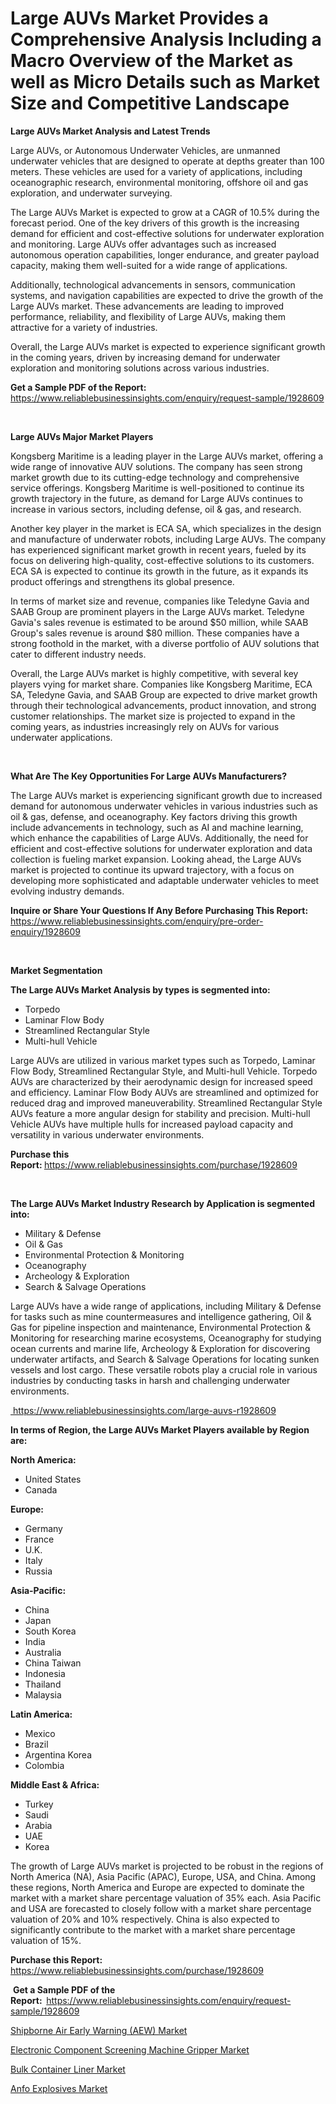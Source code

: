 <p><h1>Large AUVs Market Provides a Comprehensive Analysis Including a Macro Overview of the Market as well as Micro Details such as Market Size and Competitive Landscape</h1></p><p><strong>Large AUVs Market Analysis and Latest Trends</strong></p>
<p><p>Large AUVs, or Autonomous Underwater Vehicles, are unmanned underwater vehicles that are designed to operate at depths greater than 100 meters. These vehicles are used for a variety of applications, including oceanographic research, environmental monitoring, offshore oil and gas exploration, and underwater surveying.</p><p>The Large AUVs Market is expected to grow at a CAGR of 10.5% during the forecast period. One of the key drivers of this growth is the increasing demand for efficient and cost-effective solutions for underwater exploration and monitoring. Large AUVs offer advantages such as increased autonomous operation capabilities, longer endurance, and greater payload capacity, making them well-suited for a wide range of applications.</p><p>Additionally, technological advancements in sensors, communication systems, and navigation capabilities are expected to drive the growth of the Large AUVs market. These advancements are leading to improved performance, reliability, and flexibility of Large AUVs, making them attractive for a variety of industries.</p><p>Overall, the Large AUVs market is expected to experience significant growth in the coming years, driven by increasing demand for underwater exploration and monitoring solutions across various industries.</p></p>
<p><strong>Get a Sample PDF of the Report:&nbsp;</strong> <a href="https://www.reliablebusinessinsights.com/enquiry/request-sample/1928609">https://www.reliablebusinessinsights.com/enquiry/request-sample/1928609</a></p>
<p>&nbsp;</p>
<p><strong>Large AUVs Major Market Players</strong></p>
<p><p>Kongsberg Maritime is a leading player in the Large AUVs market, offering a wide range of innovative AUV solutions. The company has seen strong market growth due to its cutting-edge technology and comprehensive service offerings. Kongsberg Maritime is well-positioned to continue its growth trajectory in the future, as demand for Large AUVs continues to increase in various sectors, including defense, oil & gas, and research.</p><p>Another key player in the market is ECA SA, which specializes in the design and manufacture of underwater robots, including Large AUVs. The company has experienced significant market growth in recent years, fueled by its focus on delivering high-quality, cost-effective solutions to its customers. ECA SA is expected to continue its growth in the future, as it expands its product offerings and strengthens its global presence.</p><p>In terms of market size and revenue, companies like Teledyne Gavia and SAAB Group are prominent players in the Large AUVs market. Teledyne Gavia's sales revenue is estimated to be around $50 million, while SAAB Group's sales revenue is around $80 million. These companies have a strong foothold in the market, with a diverse portfolio of AUV solutions that cater to different industry needs.</p><p>Overall, the Large AUVs market is highly competitive, with several key players vying for market share. Companies like Kongsberg Maritime, ECA SA, Teledyne Gavia, and SAAB Group are expected to drive market growth through their technological advancements, product innovation, and strong customer relationships. The market size is projected to expand in the coming years, as industries increasingly rely on AUVs for various underwater applications.</p></p>
<p>&nbsp;</p>
<p><strong>What Are The Key Opportunities For Large AUVs Manufacturers?</strong></p>
<p><p>The Large AUVs market is experiencing significant growth due to increased demand for autonomous underwater vehicles in various industries such as oil & gas, defense, and oceanography. Key factors driving this growth include advancements in technology, such as AI and machine learning, which enhance the capabilities of Large AUVs. Additionally, the need for efficient and cost-effective solutions for underwater exploration and data collection is fueling market expansion. Looking ahead, the Large AUVs market is projected to continue its upward trajectory, with a focus on developing more sophisticated and adaptable underwater vehicles to meet evolving industry demands.</p></p>
<p><strong>Inquire or Share Your Questions If Any Before Purchasing This Report:</strong> <a href="https://www.reliablebusinessinsights.com/enquiry/pre-order-enquiry/1928609">https://www.reliablebusinessinsights.com/enquiry/pre-order-enquiry/1928609</a></p>
<p>&nbsp;</p>
<p><strong>Market Segmentation</strong></p>
<p><strong>The Large AUVs Market Analysis by types is segmented into:</strong></p>
<p><ul><li>Torpedo</li><li>Laminar Flow Body</li><li>Streamlined Rectangular Style</li><li>Multi-hull Vehicle</li></ul></p>
<p><p>Large AUVs are utilized in various market types such as Torpedo, Laminar Flow Body, Streamlined Rectangular Style, and Multi-hull Vehicle. Torpedo AUVs are characterized by their aerodynamic design for increased speed and efficiency. Laminar Flow Body AUVs are streamlined and optimized for reduced drag and improved maneuverability. Streamlined Rectangular Style AUVs feature a more angular design for stability and precision. Multi-hull Vehicle AUVs have multiple hulls for increased payload capacity and versatility in various underwater environments.</p></p>
<p><strong>Purchase this Report:&nbsp;</strong><a href="https://www.reliablebusinessinsights.com/purchase/1928609">https://www.reliablebusinessinsights.com/purchase/1928609</a></p>
<p>&nbsp;</p>
<p><strong>The Large AUVs Market Industry Research by Application is segmented into:</strong></p>
<p><ul><li>Military & Defense</li><li>Oil & Gas</li><li>Environmental Protection & Monitoring</li><li>Oceanography</li><li>Archeology & Exploration</li><li>Search & Salvage Operations</li></ul></p>
<p><p>Large AUVs have a wide range of applications, including Military & Defense for tasks such as mine countermeasures and intelligence gathering, Oil & Gas for pipeline inspection and maintenance, Environmental Protection & Monitoring for researching marine ecosystems, Oceanography for studying ocean currents and marine life, Archeology & Exploration for discovering underwater artifacts, and Search & Salvage Operations for locating sunken vessels and lost cargo. These versatile robots play a crucial role in various industries by conducting tasks in harsh and challenging underwater environments.</p></p>
<p><a href="https://www.reliablebusinessinsights.com/large-auvs-r1928609">&nbsp;https://www.reliablebusinessinsights.com/large-auvs-r1928609</a></p>
<p><strong>In terms of Region, the Large AUVs Market Players available by Region are:</strong></p>
<p>
    <p> <strong> North America: </strong>
        <ul>
            <li>United States</li>
            <li>Canada</li>
        </ul>
        </p> 
    <p> <strong> Europe: </strong>
        <ul>
            <li>Germany</li>
            <li>France</li>
            <li>U.K.</li>
            <li>Italy</li>
            <li>Russia</li>
        </ul>
        </p> 
    <p> <strong> Asia-Pacific: </strong>
        <ul>
            <li>China</li>
            <li>Japan</li>
            <li>South Korea</li>
            <li>India</li>
            <li>Australia</li>
            <li>China Taiwan</li>
            <li>Indonesia</li>
            <li>Thailand</li>
            <li>Malaysia</li>
        </ul>
        </p> 
    <p> <strong> Latin America: </strong>
        <ul>
            <li>Mexico</li>
            <li>Brazil</li>
            <li>Argentina Korea</li>
            <li>Colombia</li>
        </ul>
        </p> 
    <p> <strong> Middle East & Africa: </strong>
        <ul>
            <li>Turkey</li>
            <li>Saudi</li>
            <li>Arabia</li>
            <li>UAE</li>
            <li>Korea</li>
        </ul>
    </p>
    </p>
<p><p>The growth of Large AUVs market is projected to be robust in the regions of North America (NA), Asia Pacific (APAC), Europe, USA, and China. Among these regions, North America and Europe are expected to dominate the market with a market share percentage valuation of 35% each. Asia Pacific and USA are forecasted to closely follow with a market share percentage valuation of 20% and 10% respectively. China is also expected to significantly contribute to the market with a market share percentage valuation of 15%.</p></p>
<p><strong>Purchase this Report: </strong><a href="https://www.reliablebusinessinsights.com/purchase/1928609">https://www.reliablebusinessinsights.com/purchase/1928609</a></p>
<p>&nbsp;<strong>Get a Sample PDF of the Report:&nbsp;&nbsp;</strong><a href="https://www.reliablebusinessinsights.com/enquiry/request-sample/1928609">https://www.reliablebusinessinsights.com/enquiry/request-sample/1928609</a></p>
<p><strong></strong></p>
<p><p><a href="https://github.com/JermaineCrona2023/Market-Research-Report-List-2/blob/main/shipborne-air-early-warning-aew-market.md">Shipborne Air Early Warning (AEW) Market</a></p><p><a href="https://github.com/ctanaka235/Market-Research-Report-List-1/blob/main/electronic-component-screening-machine-gripper-market.md">Electronic Component Screening Machine Gripper Market</a></p><p><a href="https://www.linkedin.com/pulse/bulk-container-liner-market-forecasts-trends-impact-qhsdc?trackingId=Hytet2Gm51vrGAB%2F0RbUmw%3D%3D">Bulk Container Liner Market</a></p><p><a href="https://www.linkedin.com/pulse/global-anfo-explosives-market-trends-insights-growth-lczfc?trackingId=8lxjMZLQEIJUuXNXAc5mCw%3D%3D">Anfo Explosives Market</a></p></p>
